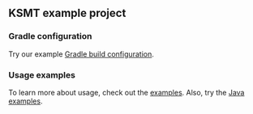 ## KSMT example project

### Gradle configuration

Try our example [Gradle build configuration](build.gradle.kts).

### Usage examples

To learn more about usage, check out the [examples](src/main/kotlin).
Also, try the [Java examples](src/main/java).
